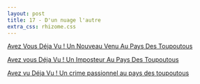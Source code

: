 ```yaml
---
layout: post
title: 17 - D'un nuage l'autre
extra_css: rhizome.css
---
```


<a href="https://www.youtube.com/watch?v=ctCrNFmVOHQ">Avez Vous D&eacute;ja Vu ! Un Nouveau Venu Au Pays Des Toupoutous</a>
 
<a href="https://www.youtube.com/watch?v=Ugg6Pf0R6eo">Avez vous D&eacute;ja Vu ! Un Imposteur Au Pays Des Toupoutous</a>
 
 
<a href="https://www.youtube.com/watch?v=I8Qu7_unkg4">Avez vu D&eacute;ja Vu ! Un crime passionnel au pays des toupoutous</a>
 
 
